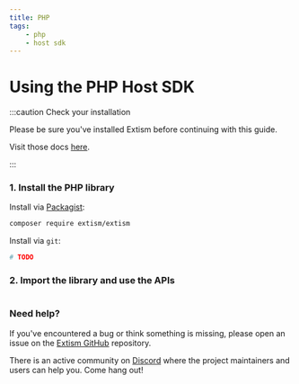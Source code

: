 ```yaml
---
title: PHP
tags:
    - php
    - host sdk
---
```


# Using the PHP Host SDK


:::caution Check your installation

Please be sure you've installed Extism before continuing with this guide.

Visit those docs [here](/docs/install).

:::

### 1. Install the PHP library

Install via [Packagist](https://packagist.org/):
```sh
composer require extism/extism
```

Install via `git`:
```sh
# TODO
```

### 2. Import the library and use the APIs

```php title=index.php
```


### Need help?

If you've encountered a bug or think something is missing, please open an issue on the [Extism GitHub](https://github.com/extism/extism) repository.

There is an active community on [Discord](#) where the project maintainers and users can help you. Come hang out!

